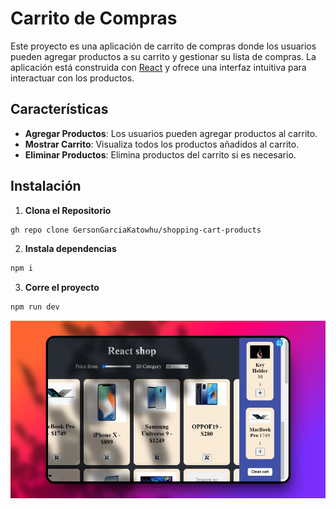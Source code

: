 # Carrito de Compras

Este proyecto es una aplicación de carrito de compras donde los usuarios pueden agregar productos a su carrito y gestionar su lista de compras. La aplicación está construida con [React](https://reactjs.org/) y ofrece una interfaz intuitiva para interactuar con los productos.

## Características

- **Agregar Productos**: Los usuarios pueden agregar productos al carrito.
- **Mostrar Carrito**: Visualiza todos los productos añadidos al carrito.
- **Eliminar Productos**: Elimina productos del carrito si es necesario.

## Instalación

1. **Clona el Repositorio**

  ```bash
gh repo clone GersonGarciaKatowhu/shopping-cart-products
```
2. **Instala dependencias**
```bash
npm i
```
3. **Corre el proyecto**
```bash
npm run dev
```
![Preview](/public/preview.jpg)

